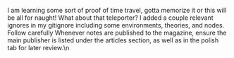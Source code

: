I am learning some sort of proof of time travel, gotta memorize it or this will be all for naught! What about that teleporter?
I added a couple relevant ignores in my gitignore including some environments, theories, and nodes. Follow carefully
Whenever notes are published to the magazine, ensure the main publisher is listed under the articles section, as well as in the polish tab for later review.\n
